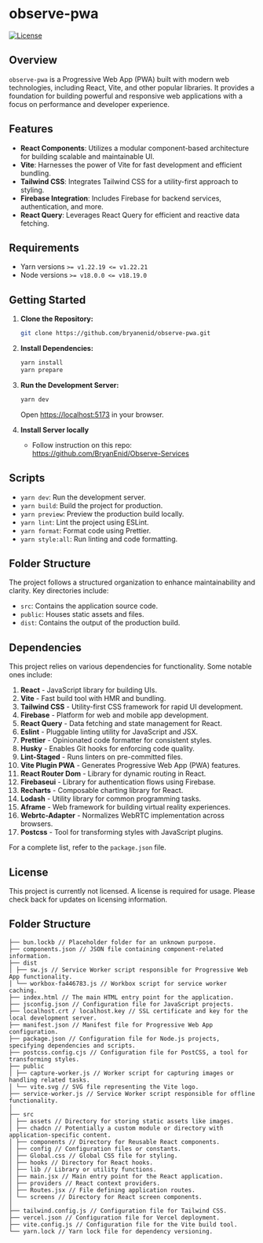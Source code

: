 # observe-pwa

[![License](https://img.shields.io/badge/license-Not%20Licensed-red.svg)](https://opensource.org/licenses/)

## Overview

`observe-pwa` is a Progressive Web App (PWA) built with modern web technologies, including React, Vite, and other popular libraries. It provides a foundation for building powerful and responsive web applications with a focus on performance and developer experience.

## Features

- **React Components**: Utilizes a modular component-based architecture for building scalable and maintainable UI.
- **Vite**: Harnesses the power of Vite for fast development and efficient bundling.
- **Tailwind CSS**: Integrates Tailwind CSS for a utility-first approach to styling.
- **Firebase Integration**: Includes Firebase for backend services, authentication, and more.
- **React Query**: Leverages React Query for efficient and reactive data fetching.

## Requirements

- Yarn versions `>= v1.22.19 <= v1.22.21`
- Node versions `>= v18.0.0 <= v18.19.0`

## Getting Started

1. **Clone the Repository:**

   ```bash
   git clone https://github.com/bryanenid/observe-pwa.git
   ```

2. **Install Dependencies:**

   ```bash
   yarn install
   yarn prepare
   ```

3. **Run the Development Server:**

   ```bash
   yarn dev
   ```

   Open [https://localhost:5173](https://localhost:5173/) in your browser.

4. **Install Server locally**
   - Follow instruction on this repo: https://github.com/BryanEnid/Observe-Services

## Scripts

- `yarn dev`: Run the development server.
- `yarn build`: Build the project for production.
- `yarn preview`: Preview the production build locally.
- `yarn lint`: Lint the project using ESLint.
- `yarn format`: Format code using Prettier.
- `yarn style:all`: Run linting and code formatting.

## Folder Structure

The project follows a structured organization to enhance maintainability and clarity. Key directories include:

- `src`: Contains the application source code.
- `public`: Houses static assets and files.
- `dist`: Contains the output of the production build.

## Dependencies

This project relies on various dependencies for functionality. Some notable ones include:

1. **React** - JavaScript library for building UIs.
2. **Vite** - Fast build tool with HMR and bundling.
3. **Tailwind CSS** - Utility-first CSS framework for rapid UI development.
4. **Firebase** - Platform for web and mobile app development.
5. **React Query** - Data fetching and state management for React.
6. **Eslint** - Pluggable linting utility for JavaScript and JSX.
7. **Prettier** - Opinionated code formatter for consistent styles.
8. **Husky** - Enables Git hooks for enforcing code quality.
9. **Lint-Staged** - Runs linters on pre-committed files.
10. **Vite Plugin PWA** - Generates Progressive Web App (PWA) features.
11. **React Router Dom** - Library for dynamic routing in React.
12. **Firebaseui** - Library for authentication flows using Firebase.
13. **Recharts** - Composable charting library for React.
14. **Lodash** - Utility library for common programming tasks.
15. **Aframe** - Web framework for building virtual reality experiences.
16. **Webrtc-Adapter** - Normalizes WebRTC implementation across browsers.
17. **Postcss** - Tool for transforming styles with JavaScript plugins.

For a complete list, refer to the `package.json` file.

## License

This project is currently not licensed. A license is required for usage. Please check back for updates on licensing information.

## Folder Structure

```terminal
├── bun.lockb // Placeholder folder for an unknown purpose.
├── components.json // JSON file containing component-related information.
├── dist
│ ├── sw.js // Service Worker script responsible for Progressive Web App functionality.
│ └── workbox-fa446783.js // Workbox script for service worker caching.
├── index.html // The main HTML entry point for the application.
├── jsconfig.json // Configuration file for JavaScript projects.
├── localhost.crt / localhost.key // SSL certificate and key for the local development server.
├── manifest.json // Manifest file for Progressive Web App configuration.
├── package.json // Configuration file for Node.js projects, specifying dependencies and scripts.
├── postcss.config.cjs // Configuration file for PostCSS, a tool for transforming styles.
├── public
│ ├── capture-worker.js // Worker script for capturing images or handling related tasks.
│ └── vite.svg // SVG file representing the Vite logo.
├── service-worker.js // Service Worker script responsible for offline functionality.
│
├── src
│ ├── assets // Directory for storing static assets like images.
│ ├── chadcn // Potentially a custom module or directory with application-specific content.
│ ├── components // Directory for Reusable React components.
│ ├── config // Configuration files or constants.
│ ├── Global.css // Global CSS file for styling.
│ ├── hooks // Directory for React hooks.
│ ├── lib // Library or utility functions.
│ ├── main.jsx // Main entry point for the React application.
│ ├── providers // React context providers.
│ ├── Routes.jsx // File defining application routes.
│ └── screens // Directory for React screen components.
│
├── tailwind.config.js // Configuration file for Tailwind CSS.
├── vercel.json // Configuration file for Vercel deployment.
├── vite.config.js // Configuration file for the Vite build tool.
└── yarn.lock // Yarn lock file for dependency versioning.
```
